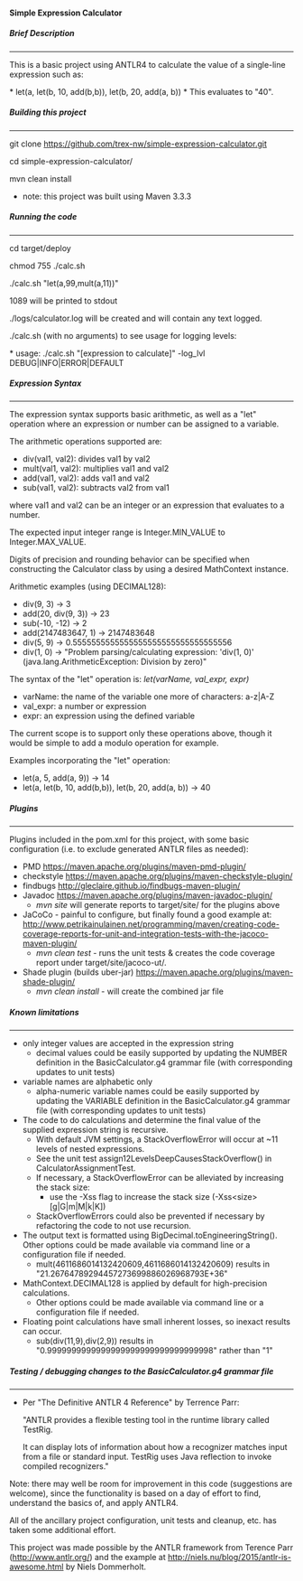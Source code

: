 #### Simple Expression Calculator

##### Brief Description
---
This is a basic project using ANTLR4 to calculate the value of a single-line expression such as:
<p/>
* let(a, let(b, 10, add(b,b)), let(b, 20, add(a, b))
    * This evaluates to "40".
<p/>

##### Building this project
---
git clone https://github.com/trex-nw/simple-expression-calculator.git <p/>
cd simple-expression-calculator/<p/>
mvn clean install<p/>
* note: this project was built using Maven 3.3.3<p/>

##### Running the code
---
cd target/deploy<p/>
chmod 755 ./calc.sh<p/>
./calc.sh "let(a,99,mult(a,11))"<p/>
1089 will be printed to stdout<p/>
<p/>
./logs/calculator.log will be created and will contain any text logged.<p/>
<p/>
./calc.sh (with no arguments) to see usage for logging levels:<p/>
* usage: ./calc.sh "[expression to calculate]" -log_lvl DEBUG|INFO|ERROR|DEFAULT
<p/>

##### Expression Syntax
---
The expression syntax supports basic arithmetic, as well as a "let" operation where an expression or number can 
be assigned to a variable.<p/>
 
The arithmetic operations supported are:
* div(val1, val2): divides val1 by val2
* mult(val1, val2): multiplies val1 and val2
* add(val1, val2): adds val1 and val2
* sub(val1, val2): subtracts val2 from val1

where val1 and val2 can be an integer or an expression that evaluates to a number.
 
The expected input integer range is Integer.MIN_VALUE to Integer.MAX_VALUE.
 
Digits of precision and rounding behavior can be specified when constructing 
the Calculator class by using a desired MathContext instance.
 
Arithmetic examples (using DECIMAL128): 
* div(9, 3) -&gt; 3
* add(20, div(9, 3)) -&gt; 23
* sub(-10, -12) -&gt; 2
* add(2147483647, 1) -&gt; 2147483648
* div(5, 9) -&gt; 0.5555555555555555555555555555555556
* div(1, 0) -&gt; "Problem parsing/calculating expression: 'div(1, 0)' (java.lang.ArithmeticException: Division by zero)"
    
The syntax of the "let" operation is: _let(varName, val_expr, expr)_
* varName: the name of the variable one more of characters: a-z|A-Z
* val_expr: a number or expression
* expr: an expression using the defined variable

The current scope is to support only these operations above, though it would be simple to add a modulo operation for example.

Examples incorporating the "let" operation:
* let(a, 5, add(a, 9)) -&gt; 14
* let(a, let(b, 10, add(b,b)), let(b, 20, add(a, b)) -&gt; 40

##### Plugins
---
Plugins included in the pom.xml for this project, with some basic configuration 
(i.e. to exclude generated ANTLR files as needed):
* PMD https://maven.apache.org/plugins/maven-pmd-plugin/
* checkstyle https://maven.apache.org/plugins/maven-checkstyle-plugin/
* findbugs http://gleclaire.github.io/findbugs-maven-plugin/
* Javadoc https://maven.apache.org/plugins/maven-javadoc-plugin/
    * _mvn site_ will generate reports to target/site/ for the plugins above
* JaCoCo - painful to configure, but finally found a good example at: http://www.petrikainulainen.net/programming/maven/creating-code-coverage-reports-for-unit-and-integration-tests-with-the-jacoco-maven-plugin/
    * _mvn clean test_ - runs the unit tests &amp; creates the code coverage report under target/site/jacoco-ut/.
* Shade plugin (builds uber-jar) https://maven.apache.org/plugins/maven-shade-plugin/
    * _mvn clean install_ - will create the combined jar file
    
##### Known limitations
---
* only integer values are accepted in the expression string
    * decimal values could be easily supported by updating the NUMBER definition in the BasicCalculator.g4 grammar file (with corresponding updates to unit tests)
* variable names are alphabetic only 
    * alpha-numeric variable names could be easily supported by updating the VARIABLE definition in the BasicCalculator.g4 grammar file (with corresponding updates to unit tests)
* The code to do calculations and determine the final value of the supplied expression string is recursive.
    * With default JVM settings, a StackOverflowError will occur at ~11 levels of nested expressions.
    * See the unit test assign12LevelsDeepCausesStackOverflow() in CalculatorAssignmentTest.
    * If necessary, a StackOverflowError can be alleviated by increasing the stack size:
        * use the -Xss flag to increase the stack size (-Xss&lt;size&gt;[g|G|m|M|k|K])
  * StackOverflowErrors could also be prevented if necessary by refactoring the code to not use recursion.
* The output text is formatted using BigDecimal.toEngineeringString(). Other options could be made available via command line or a configuration file if needed.
    * mult(4611686014132420609,4611686014132420609) results in "21.26764789294457273699886026968793E+36"
* MathContext.DECIMAL128 is applied by default for high-precision calculations. 
    * Other options could be made available via command line or a configuration file if needed.
* Floating point calculations have small inherent losses, so inexact results can occur.
    * sub(div(11,9),div(2,9)) results in "0.9999999999999999999999999999999998" rather than "1"
    
##### Testing / debugging changes to the BasicCalculator.g4 grammar file
---
* Per "The Definitive ANTLR 4 Reference" by Terrence Parr:<p/>
"ANTLR provides a flexible testing tool in the runtime library called TestRig.<p/>
It can display lots of information about how a recognizer matches input from a 
file or standard input. TestRig uses Java reflection to invoke compiled recognizers."

Note: there may well be room for improvement in this code (suggestions are welcome), since the functionality 
is based on a day of effort to find, understand the basics of, and apply ANTLR4.<p/>
All of the ancillary project configuration, unit tests and cleanup, etc. has taken some additional effort.

This project was made possible by the ANTLR framework from Terence Parr (http://www.antlr.org/) and the example at
http://niels.nu/blog/2015/antlr-is-awesome.html by Niels Dommerholt.

